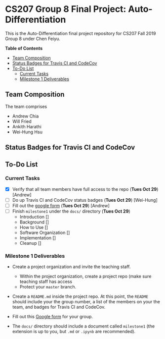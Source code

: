 # CS207 Group 8 Final Project: Auto-Differentiation

This is the Auto-Differentiation final project repository for CS207 Fall 2019 Group 8 under Chen Feiyu.

<!-- START doctoc generated TOC please keep comment here to allow auto update -->
<!-- DON'T EDIT THIS SECTION, INSTEAD RE-RUN doctoc TO UPDATE -->
**Table of Contents**

- [Team Composition](#team-composition)
- [Status Badges for Travis CI and CodeCov](#status-badges-for-travis-ci-and-codecov)
- [To-Do List](#to-do-list)
  - [Current Tasks](#current-tasks)
  - [Milestone 1 Deliverables](#milestone-1-deliverables)

<!-- END doctoc generated TOC please keep comment here to allow auto update -->

## Team Composition

The team comprises

+ Andrew Chia
+ Will Fried
+ Ankith Harathi 
+ Wei-Hung Hsu

## Status Badges for Travis CI and CodeCov

## To-Do List

### Current Tasks

- [x] Verify that all team members have full access to the repo (**Tues Oct 29**) [Andrew]
- [ ] Do up Travis CI and CodeCov status badges (**Tues Oct 29**) [Wei-Hung]
- [ ] Fill out the [google form](https://docs.google.com/forms/d/e/1FAIpQLSe1pI1Cy0T-ln4niL8O4paK75yFdDiy9B7t8Ze8U3l-t6iyIQ/viewform) (**Tues Oct 29**) [Andrew]
- [ ] Finish `milestone1` under the `docs/` directory (**Tues Oct 29**)
  - Introduction []
  - Background []
  - How to Use []
  - Software Organization []
  - Implementation []
  - Cleanup []

### Milestone 1 Deliverables

- Create a project organization and invite the teaching staff.
  - Within the project organization, create a project repo (make sure teaching staff has access
  - Protect your `master` branch.

- Create a `README.md` inside the project repo. At this point, the `README` should include your the group number, a list of the members on your the team, and badges for Travis CI and CodeCov.

- Fill out this [Google form](https://docs.google.com/forms/d/e/1FAIpQLSe1pI1Cy0T-ln4niL8O4paK75yFdDiy9B7t8Ze8U3l-t6iyIQ/viewform) for your group.

- The `docs/` directory should include a document called `milestone1` (the extension is up to you, but `.md` or `.ipynb` are recommended).